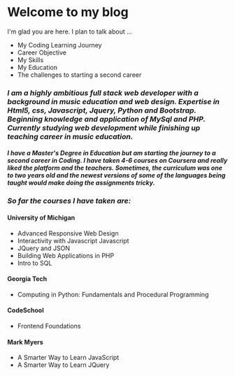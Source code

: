 # Welcome to my blog

I'm glad you are here. I plan to talk about ...

* My Coding Learning Journey
* Career Objective
* My Skills
* My Education
* The challenges to starting a second career

### _I am a highly ambitious full stack web developer with a background in music education and web design. Expertise in Html5, css, Javascript,  Jquery, Python and Bootstrap.  Beginning knowledge and application of MySql and PHP. Currently studying web development while finishing up teaching career in music education._

#### _I have a Master's Degree in Education but am starting the journey to a second career in Coding. I have taken 4-6 courses on Coursera and really liked the platform and the teachers. Sometimes, the curriculum was one to two years old and the newest versions of some of the languages being taught would make doing the assignments tricky._

### _So far the courses I have taken are:_
#### University of Michigan 
- Advanced Responsive Web Design 
- Interactivity with Javascript Javascript
- JQuery and JSON
- Building Web Applications in PHP
- Intro to SQL
#### Georgia Tech 
- Computing in Python: Fundamentals and Procedural Programming 
#### CodeSchool  
- Frontend Foundations 
#### Mark Myers 
- A Smarter Way to Learn JavaScript
- A Smarter Way to Learn JQuery

